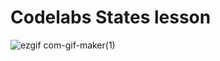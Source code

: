 # Codelabs States lesson

![ezgif com-gif-maker(1)](https://user-images.githubusercontent.com/42116724/191635999-6dc2717b-f435-41d0-bb96-218f3ad9627f.gif)
